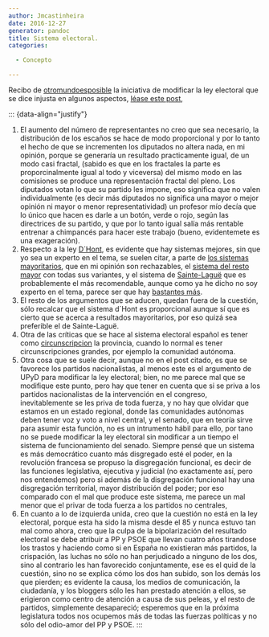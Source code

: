 ```yaml
---
author: Jmcastinheira
date: 2016-12-27
generator: pandoc
title: Sistema electoral.
categories:

  - Concepto

---
```




Recibo de [otromundoesposible](http://www.otromundoesposible.com/) la
iniciativa de modificar la ley electoral que se dice injusta en algunos
aspectos, [léase este post](http://www.otromundoesposible.com/?p=1577),

::: {data-align="justify"}
1.  El aumento del número de representantes no creo que sea necesario,
    la distribución de los escaños se hace de modo proporcional y por lo
    tanto el hecho de que se incrementen los diputados no altera nada,
    en mi opinión, porque se generaría un resultado practicamente igual,
    de un modo casi fractal, (sabido es que en los fractales la parte es
    proporcinalmente igual al todo y viceversa) del mismo modo en las
    comisiones se produce una representación fractal del pleno. Los
    diputados votan lo que su partido les impone, eso significa que no
    valen individualmente (es decir más diputados no significa una mayor
    o mejor opinión ni mayor o menor representatividad) un profesor mío
    decía que lo único que hacen es darle a un botón, verde o rojo,
    según las directrices de su partido, y que por lo tanto igual salía
    más rentable entrenar a chimpancés para hacer este trabajo (bueno,
    evidentemete es una exageración).
2.  Respecto a la ley
    [D´Hont](http://es.wikipedia.org/wiki/Sistema_D%27Hondt), es
    evidente que hay sistemas mejores, sin que yo sea un experto en el
    tema, se suelen citar, a parte de [los sistemas
    mayoritarios](http://es.wikipedia.org/wiki/Sistema_electoral_mayoritario),
    que en mi opinión son rechazables, el [sistema del resto
    mayor](http://es.wikipedia.org/wiki/Cociente_y_residuo_electoral)
    con todas sus variantes, y el sistema de
    [Sainte-Laguë](http://es.wikipedia.org/wiki/M%C3%A9todo_Sainte-Lagu%C3%AB)
    que es probablemente el más recomendable, aunque como ya he dicho no
    soy experto en el tema, parece ser que hay [bastantes
    más](http://es.wikipedia.org/wiki/Categor%C3%ADa:Sistemas_electorales).
3.  El resto de los argumentos que se aducen, quedan fuera de la
    cuestión, sólo recalcar que el sistema d´Hont es proporcional aunque
    sí que es cierto que se acerca a resultados mayoritarios, por eso
    quizá sea preferible el de Sainte-Laguë.
4.  Otra de las críticas que se hace al sistema electoral español es
    tener como
    [circunscripcion](http://es.wikipedia.org/wiki/Circunscripci%C3%B3n)
    la provincia, cuando lo normal es tener circunscripciones grandes,
    por ejemplo la comunidad autónoma.
5.  Otra cosa que se suele decir, aunque no en el post citado, es que se
    favorece los partidos nacionalistas, al menos este es el argumento
    de UPyD para modificar la ley electoral; bien, no me parece mal que
    se modifique este punto, pero hay que tener en cuenta que si se
    priva a los partidos nacionalistas de la intervención en el
    congreso, inevitablemente se les priva de toda fuerza, y no hay que
    olvidar que estamos en un estado regional, donde las comunidades
    autónomas deben tener voz y voto a nivel central, y el senado, que
    en teoría sirve para asumir esta función, no es un intrumento hábil
    para ello, por tano no se puede modificar la ley electoral sin
    modificar a un tiempo el sistema de funcionamiento del senado.
    Siempre pensé que un sistema es más democrático cuanto más
    disgregado esté el poder, en la revolución francesa se propuso la
    disgregación funcional, es decir de las funciones legislativa,
    ejecutiva y judicial (no exactamente así, pero nos entendemos) pero
    si además de la disgregación funcional hay una disgregación
    territorial, mayor distribución del poder; por eso comparado con el
    mal que produce este sistema, me parece un mal menor que el privar
    de toda fuerza a los partidos no centrales,
6.  En cuanto a lo de izquierda unida, creo que la cuestión no está en
    la ley electoral, porque esta ha sido la misma desde el 85 y nunca
    estuvo tan mal como ahora, creo que la culpa de la bipolarización
    del resultado electoral se debe atribuir a PP y PSOE que llevan
    cuatro años tirandose los trastos y haciendo como si en España no
    existieran más partidos, la crispación, las luchas no sólo no han
    perjudicado a ninguno de los dos, sino al contrario les han
    favorecido conjuntamente, ese es el quid de la cuestión, sino no se
    explica cómo los dos han subido, son los demás los que pierden; es
    evidente la causa, los medios de comunicación, la ciudadanía, y los
    bloggers sólo les han prestado atención a ellos, se erigieron como
    centro de atención a causa de sus peleas, y el resto de partidos,
    simplemente desapareció; esperemos que en la próxima legislatura
    todos nos ocupemos más de todas las fuerzas políticas y no sólo del
    odio-amor del PP y PSOE.
:::
